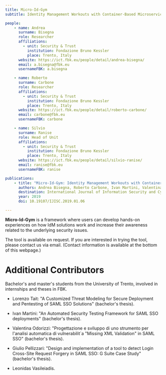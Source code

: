 ```yaml
---
title: Micro-Id-Gym
subtitle: Identity Management Workouts with Container-Based Microservices

people:
    - name: Andrea
      surname: Bisegna
      role: Researcher
      affiliations:
        - unit: Security & Trust
          institution: Fondazione Bruno Kessler
          place: Trento, Italy
      website: https://ict.fbk.eu/people/detail/andrea-bisegna/
      email: a.bisegna@fbk.eu
      usernameFBK: a.bisegna

    - name: Roberto
      surname: Carbone
      role: Researcher
      affiliations:
        - unit: Security & Trust
          institution: Fondazione Bruno Kessler
          place: Trento, Italy
      website: https://ict.fbk.eu/people/detail/roberto-carbone/
      email: carbone@fbk.eu
      usernameFBK: carbone

    - name: Silvio
      surname: Ranise
      role: Head of Unit
      affiliations:
        - unit: Security & Trust
          institution: Fondazione Bruno Kessler
          place: Trento, Italy
      website: https://ict.fbk.eu/people/detail/silvio-ranise/
      email: ranise@fbk.eu
      usernameFBK: ranise

publications:
    - title: "Micro-Id-Gym: Identity Management Workouts with Container-Based Microservices"
      authors: Andrea Bisegna, Roberto Carbone, Ivan Martini, Valentina Odorizzi, Giulio Pellizzari, Silvio Ranise
      destination: International Journal of Information Security and Cybercrime (IJISC 2019)
      year: 2019
      doi: 10.19107/IJISC.2019.01.06

---
```


**Micro-Id-Gym** is a framework where users can develop hands-on experiences on how IdM solutions work and increase their awareness related to the underlying security issues.

The tool is available on request. If you are interested in trying the tool, please contact us via email. 
(Contact information is available at the bottom of this webpage.)

# Additional Contributors
Bachelor's and master's students from the University of Trento,
involved in internships and theses in FBK.

- Lorenzo Tait: "A Customized Threat Modeling for Secure Deployment and
Pentesting of SAML SSO Solutions" (bachelor's thesis).

- Ivan Martini: "An Automated Security Testing Framework for SAML SSO
deployments" (bachelor's thesis).

- Valentina Odorizzi: "Progettazione e sviluppo di uno strumento per
l'analisi automatica di vulnerabilit`a "Missing XML Validation" in SAML
SSO" (bachelor's thesis).

- Giulio Pellizzari: "Design and implementation of a tool to detect
Login Cross-Site Request Forgery in SAML SSO: G Suite Case Study" 
(bachelor's thesis).

- Leonidas Vasileiadis.